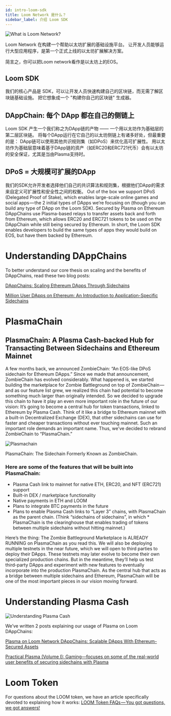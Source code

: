 ```yaml
---
id: intro-loom-sdk
title: Loom Network 是什么？
sidebar_label: 介绍 Loom SDK
---
```

![What is Loom Network?](/developers/img/what-is-loom.png)

Loom Network 在构建一个帮助以太坊扩展的基础设施平台。 让开发人员能够运行大型应用程序，是第一个正式上线的以太坊扩展解决方案。

简言之，你可以把Loom network看作是以太坊上的EOS。

## Loom SDK

我们的核心产品是 SDK，可以让开发人员快速构建自己的区块链，而无需了解区块链基础设施。 把它想象成一个 "构建你自己的区块链" 生成器。

## DAppChain: 每个 DApp 都在自己的侧链上

Loom SDK 产生一个我们称之为DApp链的产物 —— 一个用以太坊作为基础层的第二层区块链。 将每个DApp运行在它自己的以太坊侧链上有诸多好处，但最重要的是： DApp链可以使用其他共识规则集（如DPoS）来优化高可扩展性。 用以太坊作为基础层意味着基于DApp链的资产（如ERC20和ERC721代币）会有以太坊的安全保证，尤其是当由Plasma支持时。

## DPoS = 大规模可扩展的DApp

我们的SDK允许开发者选择他们自己的共识算法和规则集，根据他们DApp的需求来自定义可扩展性和安全性之间的权衡。 Out of the box we support DPoS (Delegated Proof of Stake), which enables large-scale online games and social apps — the 2 initial types of DApps we’re focusing on (though you can build any type of DApp on the Loom SDK). Secured by Plasma on Ethereum DAppChains use Plasma-based relays to transfer assets back and forth from Ethereum, which allows ERC20 and ERC721 tokens to be used on the DAppChain while still being secured by Ethereum. In short, the Loom SDK enables developers to build the same types of apps they would build on EOS, but have them backed by Ethereum.

# Understanding DAppChains

To better understand our core thesis on scaling and the benefits of DAppChains, read these two blog posts:

[DAppChains: Scaling Ethereum DApps Through Sidechains](https://medium.com/loom-network/dappchains-scaling-ethereum-dapps-through-sidechains-f99e51fff447)

[Million User DApps on Ethereum: An Introduction to Application-Specific Sidechains](https://medium.com/loom-network/million-user-dapps-on-ethereum-an-introduction-to-application-specific-sidechains-c0fdc288c5e5)

# PlasmaChain

## PlasmaChain: A Plasma Cash-backed Hub for Transacting Between Sidechains and Ethereum Mainnet

A few months back, we announced ZombieChain: “An EOS-like DPoS sidechain for Ethereum DApps.” Since we made that announcement, ZombieChain has evolved considerably. What happened is, we started building the marketplace for Zombie Battleground on top of ZombieChain — and as our feature list grew, we realized this chain had potential to become something much larger than originally intended. So we decided to upgrade this chain to have it play an even more important role in the future of our vision: It’s going to become a central hub for token transactions, linked to Ethereum by Plasma Cash. Think of it like a bridge to Ethereum mainnet with a built-in Decentralized Exchange (DEX), that other sidechains can use for faster and cheaper transactions without ever touching mainnet. Such an important role demands an important name. Thus, we’ve decided to rebrand ZombieChain to “PlasmaChain.”

![Plasmachain](/developers/img/plasmachain_diagram.png)

PlasmaChain: The Sidechain Formerly Known as ZombieChain.

### Here are some of the features that will be built into PlasmaChain:

* Plasma Cash link to mainnet for native ETH, ERC20, and NFT (ERC721) support
* Built-in DEX / marketplace functionality
* Native payments in ETH and LOOM
* Plans to integrate BTC payments in the future
* Plans to enable Plasma Cash links to “Layer 3” chains, with PlasmaChain as the parent chain. (Think “sidechains of sidechains”, in which * PlasmaChain is the clearinghouse that enables trading of tokens between multiple sidechains without hitting mainnet.)

Here’s the thing: The Zombie Battleground Marketplace is ALREADY RUNNING on PlasmaChain as you read this. We will also be deploying multiple testnets in the near future, which we will open to third parties to deploy their DApps. These testnets may later evolve to become their own specialized production chains. But in the meantime, they’ll help us test third-party DApps and experiment with new features to eventually incorporate into the production PlasmaChain. As the central hub that acts as a bridge between multiple sidechains and Ethereum, PlasmaChain will be one of the most important pieces in our vision moving forward.

# Understanding Plasma Cash

![Understanding Plasma Cash](/developers/img/plasma.jpg)

We’ve written 2 posts explaining our usage of Plasma on Loom DAppChains:

[Plasma on Loom Network DAppChains: Scalable DApps With Ethereum-Secured Assets](https://medium.com/loom-network/loom-network-plasma-5e86caaadef2)

[Practical Plasma (Volume I): Gaming—focuses on some of the real-world user benefits of securing sidechains with Plasma](https://medium.com/loom-network/practical-plasma-volume-i-gaming-9cfd3f971734)

# Loom Token

For questions about the LOOM token, we have an article specifically devoted to explaining how it works: [LOOM Token FAQs — You got questions, we got answers!](https://medium.com/loom-network/loom-token-faqs-you-got-questions-we-got-answers-2d3c9185b4d0)